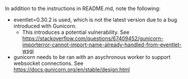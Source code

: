 In addition to the instructions in README.md, note the following:
- eventlet=0.30.2 is used, which is not the latest version due to a bug introduced with Gunicorn.
    - This introduces a potential vulnerability. See https://stackoverflow.com/questions/67409452/gunicorn-importerror-cannot-import-name-already-handled-from-eventlet-wsgi
- gunicorn needs to be ran with an asychronous worker to support websocket connections. See https://docs.gunicorn.org/en/stable/design.html